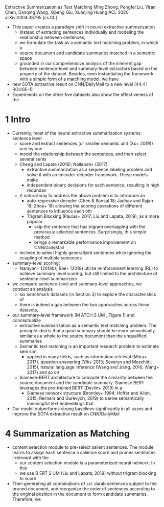 Extractive Summarization as Text Matching
Ming Zhong, Pengfei Liu, Yiran Chen, Danqing Wang, Xipeng Qiu, Xuanjing Huang
ACL 2020 arXiv:2004.08795 [cs.CL]

* This paper creates a paradigm shift in neural extractive summarization
  * Instead of extracting sentences individually and modeling the relationship
    between sentences,
  * we formulate the task as a semantic text matching problem, in which a
  * source document and candidate summaries matched in a semantic space
  * grounded in our comprehensive analysis of the inherent
    gap between sentence-level and summary-level extractors
    based on the property of the dataset.  Besides, even instantiating the
    framework with a simple form of a matching model, we have
* new SOTA extractive result on CNN/DailyMail to a new level (44.41 ROUGE-1)
* Experiments on the other five datasets also show the effectiveness of the

# 1 Intro

* Currently, most of the neural extractive summarization systems: sentence level
  * score and extract sentences (or smaller semantic unit (Xu+ 2019)) one by one
  * model the relationship between the sentences, and then select several sents
  * Cheng and Lapata (2016); Nallapati+ (2017)
    * extractive summarization as a sequence labeling problem and solve it
      with an encoder-decoder framework.  These models make
    * independent binary decisions for each sentence, resulting in high redundan
  * A natural way to address the above problem is to introduce an
    * auto-regressive decoder (Chen & Bansal 18; Jadhav and Rajan 18; Zhou+ 18)
      allowing the scoring operations of different sentences to influence each oth
    * Trigram Blocking (Paulus+ 2017; Liu and Lapata, 2019), as a more popular
      * skip the sentence that has trigram overlapping
        with the previously selected sentences. Surprisingly, this simple method
      * brings a remarkable performance improvement on CNN/DailyMail
  * inclined to select highly generalized sentences while
    ignoring the coupling of multiple sentences
* summary-level scoring:
  * Narayan+ (2018b); Bae+ (2019) utilize reinforcement learning (RL) to achieve
    summary level scoring, but still limited to the architecture of
    sentence-level summarizers
* we compare sentence-level and summary-level approaches, we conduct an analysis
  * six benchmark datasets (in Section 3) to explore the characteristics of
  * there is indeed a gap between the two approaches across these datasets,
* our summary-level framework (M ATCH S UM , Figure 1) and conceptualize
  * extractive summarization as a semantic text matching problem. The principle
    idea is that a good summary should be more semantically similar as a whole
    to the source document than the unqualified summaries
  * Semantic text matching is an important research problem to estimate sem sim
    * applied in many fields, such as information retrieval (Mitra+ 2017),
      question answering (Yih+ 2013; Severyn and Moschitti, 2015),
      natural language inference (Wang and Jiang, 2016; Wang+ 2017) and so on
  * Siamese-BERT architecture to compute the similarity between the source
    document and the candidate summary.  Siamese BERT leverages the pre-trained
    BERT (Devlin+ 2019) in a
    * Siamese network structure (Bromley+ 1994; Hoffer and Ailon, 2015; Reimers
      and Gurevych, 2019) to derive semantically meaningful text embeddings that
* Our model outperforms strong baselines significantly in all cases and improve
  the SOTA extractive result on CNN/DailyMail

# 4 Summarization as Matching

* content selection module to pre-select salient sentences. The module learns to
  assign each sentence a salience score and prunes sentences irrelevant with the
  * our content selection module is a parameterized neural network. In this
  * we use B ERT S UM (Liu and Lapata, 2019) without trigram blocking to score
* Then generating all combinations of `sel` darab sentences subject to the
  pruned document, and reorganize the order of sentences according to the
  original position in the document to form candidate summaries. Therefore, we
